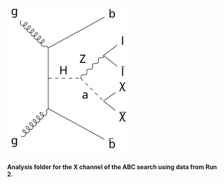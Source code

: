 # ![channel](feynman_diagram.svg)

**Analysis folder for the X channel of the ABC search using data from Run 2.**
